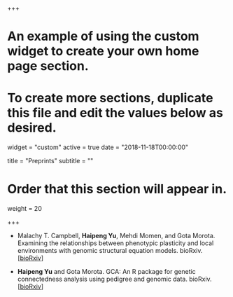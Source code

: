 +++
# An example of using the custom widget to create your own home page section.
# To create more sections, duplicate this file and edit the values below as desired.
widget = "custom"
active = true
date = "2018-11-18T00:00:00"

title = "Preprints"
subtitle = ""

# Order that this section will appear in.
weight = 20

+++
* Malachy T. Campbell, __Haipeng Yu__, Mehdi Momen, and Gota Morota. Examining the relationships between phenotypic plasticity and local environments with genomic structural equation models. bioRxiv.  \[[bioRxiv](https://www.biorxiv.org/content/10.1101/2019.12.11.873257v1)\] 

* __Haipeng Yu__ and Gota Morota. GCA: An R package for genetic connectedness analysis using pedigree and genomic data. bioRxiv.  \[[bioRxiv](https://www.biorxiv.org/content/10.1101/696419v2)\] 
